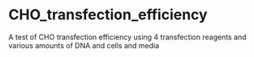 # CHO_transfection_efficiency
A test of CHO transfection efficiency using 4 transfection reagents and various amounts of DNA and cells and media
